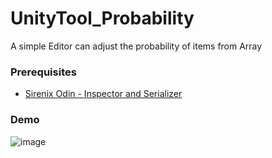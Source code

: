 # UnityTool_Probability
A simple Editor can adjust the probability of items from Array

### Prerequisites

* [Sirenix Odin - Inspector and Serializer](https://assetstore.unity.com/packages/tools/utilities/odin-inspector-and-serializer-89041)


### Demo

![image](https://github.com/zxc30314/UnityTool_Probability/blob/master/%E7%AF%84%E4%BE%8B.gif)
